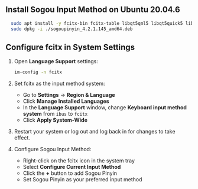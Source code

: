 

## Install Sogou Input Method on Ubuntu 20.04.6
```bash
  sudo apt install -y fcitx-bin fcitx-table libqt5qml5 libqt5quick5 libqt5quickwidgets5 qml-module-qtquick2 libgsettings-qt1
  sudo dpkg -i ./sogoupinyin_4.2.1.145_amd64.deb
```

## Configure fcitx in System Settings

1. Open **Language Support** settings:
   ```bash
   im-config -n fcitx
   ```

2. Set fcitx as the input method system:
   - Go to **Settings** → **Region & Language**
   - Click **Manage Installed Languages**
   - In the **Language Support** window, change **Keyboard input method system** from `ibus` to `fcitx`
   - Click **Apply System-Wide**

3. Restart your system or log out and log back in for changes to take effect.

4. Configure Sogou Input Method:
   - Right-click on the fcitx icon in the system tray
   - Select **Configure Current Input Method**
   - Click the **+** button to add Sogou Pinyin
   - Set Sogou Pinyin as your preferred input method


